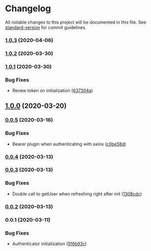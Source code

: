 # Changelog

All notable changes to this project will be documented in this file. See [standard-version](https://github.com/conventional-changelog/standard-version) for commit guidelines.

### [1.0.3](https://github.com/rhangai/web-auth/compare/v1.0.2...v1.0.3) (2020-04-06)

### [1.0.2](https://github.com/rhangai/web-auth/compare/v1.0.1...v1.0.2) (2020-03-30)

### [1.0.1](https://github.com/rhangai/web-auth/compare/v1.0.0...v1.0.1) (2020-03-30)


### Bug Fixes

* Renew token on initialization ([637304a](https://github.com/rhangai/web-auth/commit/637304a1dd04b503f555e6b0ccdb22f813a6b12f))

## [1.0.0](https://github.com/rhangai/web-auth/compare/v0.0.5...v1.0.0) (2020-03-20)

### [0.0.5](https://github.com/rhangai/web-auth/compare/v0.0.4...v0.0.5) (2020-03-16)


### Bug Fixes

* Bearer plugin when authenticating with axios ([c0be58d](https://github.com/rhangai/web-auth/commit/c0be58d4f9bd9826f3ca7ea186673e715078b46c))

### [0.0.4](https://github.com/rhangai/web-auth/compare/v0.0.3...v0.0.4) (2020-03-13)

### [0.0.3](https://github.com/rhangai/web-auth/compare/v0.0.2...v0.0.3) (2020-03-13)


### Bug Fixes

* Double call to getUser when refreshing right after init ([1308cdc](https://github.com/rhangai/web-auth/commit/1308cdc8a5dbbb21207e0535bd2f445fa96055c7))

### [0.0.2](https://github.com/rhangai/web-auth/compare/v0.0.1...v0.0.2) (2020-03-13)

### 0.0.1 (2020-03-11)


### Bug Fixes

* Authenticator initialization ([5f6b93c](https://github.com/rhangai/web-auth/commit/5f6b93cb64d658c95b6913c9315b0091fc07ebc2))
